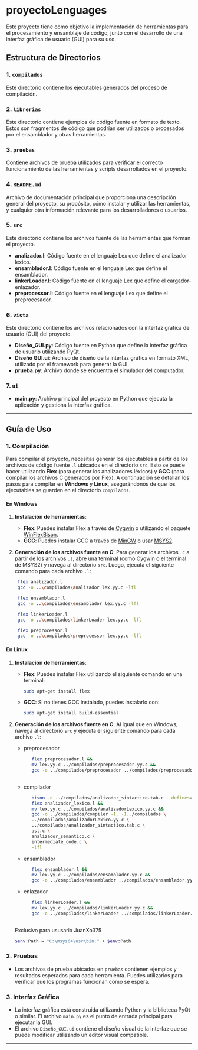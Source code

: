 # proyectoLenguages

Este proyecto tiene como objetivo la implementación de herramientas para el procesamiento y ensamblaje de código, junto con el desarrollo de una interfaz gráfica de usuario (GUI) para su uso.

## Estructura de Directorios

### 1. `compilados`
Este directorio contiene los ejecutables generados del proceso de compilación.

### 2. `librerias`
Este directorio contiene ejemplos de código fuente en formato de texto. Estos son fragmentos de código que podrían ser utilizados o procesados por el ensamblador y otras herramientas.

### 3. `pruebas`
Contiene archivos de prueba utilizados para verificar el correcto funcionamiento de las herramientas y scripts desarrollados en el proyecto.

### 4. `README.md`
Archivo de documentación principal que proporciona una descripción general del proyecto, su propósito, cómo instalar y utilizar las herramientas, y cualquier otra información relevante para los desarrolladores o usuarios.

### 5. `src`
Este directorio contiene los archivos fuente de las herramientas que forman el proyecto.

- **analizador.l**: Código fuente en el lenguaje Lex que define el analizador lexico.
- **ensamblador.l**: Código fuente en el lenguaje Lex que define el ensamblador.
- **linkerLoader.l**: Código fuente en el lenguaje Lex que define el cargador-enlazador.
- **preprocessor.l**: Código fuente en el lenguaje Lex que define el preprocesador.

### 6. `vista`
Este directorio contiene los archivos relacionados con la interfaz gráfica de usuario (GUI) del proyecto.

- **Diseño_GUI.py**: Código fuente en Python que define la interfaz gráfica de usuario utilizando PyQt.
- **Diseño GUI.ui**: Archivo de diseño de la interfaz gráfica en formato XML, utilizado por el framework para generar la GUI.
- **prueba.py**: Archivo donde se encuentra el simulador del computador.

### 7. `ui`
- **main.py**: Archivo principal del proyecto en Python que ejecuta la aplicación y gestiona la interfaz gráfica.
---

## Guía de Uso

### 1. **Compilación**

Para compilar el proyecto, necesitas generar los ejecutables a partir de los archivos de código fuente `.l` ubicados en el directorio `src`. Esto se puede hacer utilizando **Flex** (para generar los analizadores léxicos) y **GCC** (para compilar los archivos C generados por Flex). A continuación se detallan los pasos para compilar en **Windows** y **Linux**, asegurándonos de que los ejecutables se guarden en el directorio `compilados`.

#### En Windows

1. **Instalación de herramientas**:
   - **Flex**: Puedes instalar Flex a través de [Cygwin](https://www.cygwin.com/) o utilizando el paquete [WinFlexBison](https://github.com/lexxmark/winflexbison).
   - **GCC**: Puedes instalar GCC a través de [MinGW](http://mingw-w64.org/doku.php) o usar [MSYS2](https://www.msys2.org/).

2. **Generación de los archivos fuente en C**:
   Para generar los archivos `.c` a partir de los archivos `.l`, abre una terminal (como Cygwin o el terminal de MSYS2) y navega al directorio `src`. Luego, ejecuta el siguiente comando para cada archivo `.l`:

   ```bash
    flex analizador.l
    gcc -o ..\compilados\analizador lex.yy.c -lfl

    flex ensamblador.l
    gcc -o ..\compilados\ensamblador lex.yy.c -lfl

    flex linkerLoader.l
    gcc -o ..\compilados\linkerLoader lex.yy.c -lfl

    flex preprocessor.l
    gcc -o ..\compilados\preprocessor lex.yy.c -lfl

    ```

#### En Linux

1. **Instalación de herramientas**:
   - **Flex**: Puedes instalar Flex utilizando el siguiente comando en una terminal:
     ```bash
     sudo apt-get install flex
     ```
   - **GCC**: Si no tienes GCC instalado, puedes instalarlo con:
     ```bash
     sudo apt-get install build-essential
     ```

2. **Generación de los archivos fuente en C**:
   Al igual que en Windows, navega al directorio `src` y ejecuta el siguiente comando para cada archivo `.l`:

   - preprocesador

      ```bash
         flex preprocesador.l &&
         mv lex.yy.c ../compilados/preprocesador.yy.c &&
         gcc -o ../compilados/preprocesador ../compilados/preprocesador.yy.c -lfl
         
   - compilador

      ```bash
         bison -o ../compilados/analizador_sintactico.tab.c --defines=../compilados/analizador_sintactico.tab.h -d analizador_sintactico.y &&
         flex analizador_lexico.l &&
         mv lex.yy.c ../compilados/analizadorLexico.yy.c &&
         gcc -o ../compilados/compiler -I. -I../compilados \
         ../compilados/analizadorLexico.yy.c \
         ../compilados/analizador_sintactico.tab.c \
         ast.c \
         analizador_semantico.c \
         intermediate_code.c \
         -lfl

   - ensamblador
      ```bash
         flex ensamblador.l &&
         mv lex.yy.c ../compilados/ensamblador.yy.c &&
         gcc -o ../compilados/ensamblador ../compilados/ensamblador.yy.c -lfl -lm
   - enlazador
      ```bash
         flex linkerLoader.l &&
         mv lex.yy.c ../compilados/linkerLoader.yy.c &&
         gcc -o ../compilados/linkerLoader ../compilados/linkerLoader.yy.c -lfl -lm
         
   Exclusivo para ususario JuanXo375
   
   ```bash
   $env:Path = "C:\msys64\usr\bin;" + $env:Path
   ```

### 2. **Pruebas**

   - Los archivos de prueba ubicados en `pruebas` contienen ejemplos y resultados esperados para cada herramienta. Puedes utilizarlos para verificar que los programas funcionan como se espera.

### 3. **Interfaz Gráfica**

   - La interfaz gráfica está construida utilizando Python y la biblioteca PyQt o similar. El archivo `main.py` es el punto de entrada principal para ejecutar la GUI.
   - El archivo `Diseño_GUI.ui` contiene el diseño visual de la interfaz que se puede modificar utilizando un editor visual compatible.

---